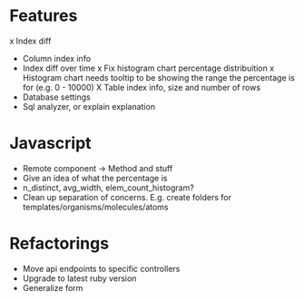 # Features
x Index diff
- Column index info
- Index diff over time
x Fix histogram chart percentage distribuition
  x Histogram chart needs tooltip to be showing the range the percentage is for (e.g. 0 - 10000)
X Table index info, size and number of rows
- Database settings
- Sql analyzer, or explain explanation

# Javascript
- Remote component -> Method and stuff
- Give an idea of what the percentage is 
- n_distinct, avg_width, elem_count_histogram?
- Clean up separation of concerns. E.g. create folders for templates/organisms/molecules/atoms

# Refactorings
- Move api endpoints to specific controllers
- Upgrade to latest ruby version
- Generalize form




